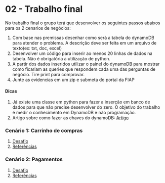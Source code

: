 # 02 - Trabalho final

No trabalho final o grupo terá que desenvolver os seguintes passos abaixos para os 2 cenarios de negócios:

1. Com base nas premissas desenhar como será a tabela do dynamoDB para atender o problema. A descrição deve ser feita em um arquivo de texto(ex: txt, doc, excel)
2. Desenvolver um código para inserir ao menos 20 linhas de dados na tabela. Não é obrigatória a utilização de python.
3. A partir dos dados inseridos utilizar o painel do dynamoDB para mostrar como ficariam as queries que respondem cada uma das perguntas de negócio. Tire print para comprovar.
4. Junte as evidencias em um zip e submeta do portal da FIAP


#### Dicas

1. Já existe uma classe em python para fazer a inserção em banco de dados para que não precise desenvolver do zero. O objetivo do trabalho é medir o conhecimento em DynamoDB e não programação. 
2. Artigo sobre como fazer as chaves do dynamoDB: [Artigo](https://aws.amazon.com/pt/blogs/database/choosing-the-right-dynamodb-partition-key/)



### Cenário 1: Carrinho de compras

1. [Desafio](Carrinho-de-Compras/desafio.md)
2. [Referências](Carrinho-de-Compras/referencias.md)


### Cenário 2: Pagamentos

1. [Desafio](Pagamentos-de-Banco/desafio.md)
2. [Referências](Pagamentos-de-Banco/referencias.md)
